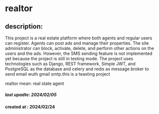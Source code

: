 # realtor 
## description:
This project is a real estate platform where both agents and regular users can register. Agents can post ads and manage their properties. The site administrator can block, activate, delete, and perform other actions on the users and the ads. However, the SMS sending feature is not implemented yet because the project is still in testing mode. The project uses technologies such as Django, REST framework, Simple JWT, and PostgreSQL as the database and celery and redis as message broker to send email wuth gmail smtp.this is a teasting project


realtor mean: real state agent
##### last upadte: 2024/02/05
#### created at : 2024/02/24
